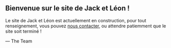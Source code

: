 <!doctype html>

<title>Site Maintenance</title>

<article>
    <h1>Bienvenue sur le site de Jack et Léon !</h1>
    <div>
        <p>Le site de Jack et Léon est actuellement en construction, pour tout renseignement, vous pouvez <a href="mailto:jacketleon@gmail.com">nous contacter</a>, ou attendre patiemment que le site soit terminé !</p>
        <p>&mdash; The Team</p>
    </div>
</article>
